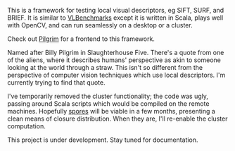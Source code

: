 This is a framework for testing local visual descriptors, eg SIFT, SURF, and BRIEF. 
It is similar to [VLBenchmarks](http://www.vlfeat.org/benchmarks/index.html) except it is written in Scala, plays well with OpenCV, and can run seamlessly on a desktop or a cluster.

Check out [Pilgrim](https://github.com/emchristiansen/Pilgrim) for a frontend to this framework.

Named after Billy Pilgrim in Slaughterhouse Five.
There's a quote from one of the aliens, where it describes humans' perspective as akin to someone looking at the world through a straw.
This isn't so different from the perspective of computer vision techniques which use local descriptors.
I'm currently trying to find that quote.

I've temporarily removed the cluster functionality; the code was ugly, passing around Scala scripts which would be compiled on the remote machines.
Hopefully [spores](http://docs.scala-lang.org/sips/pending/spores.html) will be viable in a few months, presenting a clean means of closure distribution.
When they are, I'll re-enable the cluster computation.

This project is under development. 
Stay tuned for documentation.
